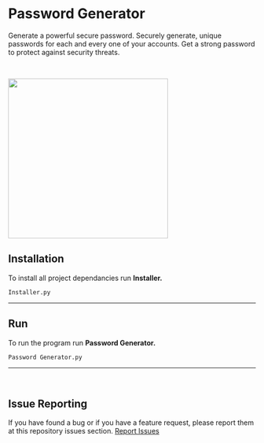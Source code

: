 # Password Generator

Generate a powerful secure password. Securely generate, unique passwords for each and every one of your accounts. Get a strong password to protect against security threats.

&nbsp;
&nbsp;

[<img align="center" width="325px" src="https://i.postimg.cc/1tTh8s3y/image.png">](https://blank.page)

## Installation
To install all project dependancies run **Installer.**
```
Installer.py
```
---
## Run 
To run the program run **Password Generator.**
```
Password Generator.py
```
---
&nbsp;
<h2>Issue Reporting</h2>


If you have found a bug or if you have a feature request, please report them at this repository issues section. 
[Report Issues](https://github.com/ZedUnknown/Password-Generator/issues)
